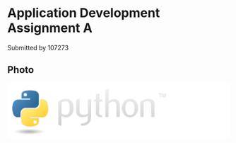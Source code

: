 # Application Development Assignment A

Submitted by 107273

## Photo

![Python Logo](PythonLogo.png "The Python Logo")


